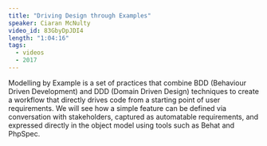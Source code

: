 ```yaml
---
title: "Driving Design through Examples"
speaker: Ciaran McNulty
video_id: 83GbyDpJDI4
length: "1:04:16"
tags:
  - videos
  - 2017
---
```


Modelling by Example is a set of practices that combine BDD (Behaviour Driven Development) and DDD (Domain Driven Design) techniques to create a workflow that directly drives code from a starting point of user requirements. We will see how a simple feature can be defined via conversation with stakeholders, captured as automatable requirements, and expressed directly in the object model using tools such as Behat and PhpSpec.
